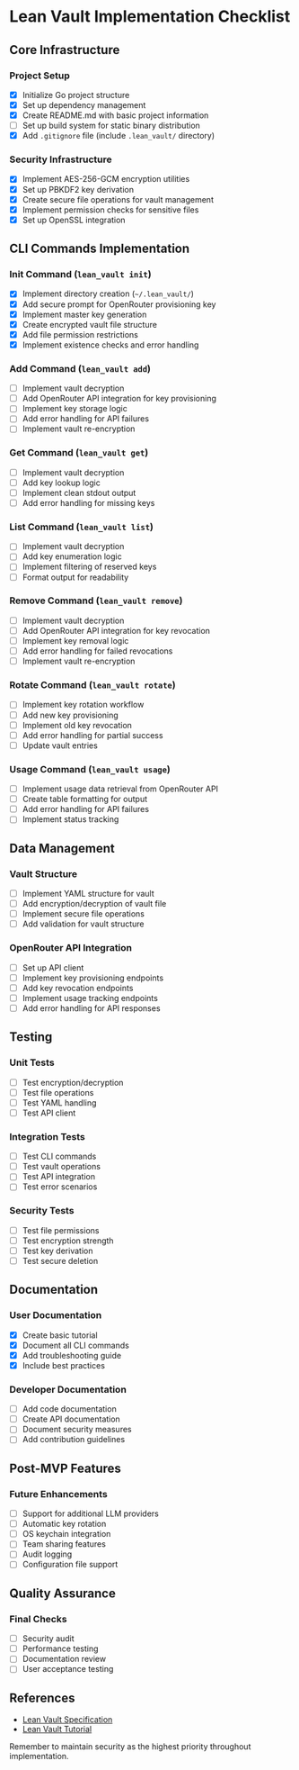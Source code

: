 # Lean Vault Implementation Checklist

## Core Infrastructure

### Project Setup
- [x] Initialize Go project structure
- [x] Set up dependency management
- [x] Create README.md with basic project information
- [ ] Set up build system for static binary distribution
- [x] Add `.gitignore` file (include `.lean_vault/` directory)

### Security Infrastructure
- [x] Implement AES-256-GCM encryption utilities
- [x] Set up PBKDF2 key derivation
- [x] Create secure file operations for vault management
- [x] Implement permission checks for sensitive files
- [x] Set up OpenSSL integration

## CLI Commands Implementation

### Init Command (`lean_vault init`)
- [x] Implement directory creation (`~/.lean_vault/`)
- [x] Add secure prompt for OpenRouter provisioning key
- [x] Implement master key generation
- [x] Create encrypted vault file structure
- [x] Add file permission restrictions
- [x] Implement existence checks and error handling

### Add Command (`lean_vault add`)
- [ ] Implement vault decryption
- [ ] Add OpenRouter API integration for key provisioning
- [ ] Implement key storage logic
- [ ] Add error handling for API failures
- [ ] Implement vault re-encryption

### Get Command (`lean_vault get`)
- [ ] Implement vault decryption
- [ ] Add key lookup logic
- [ ] Implement clean stdout output
- [ ] Add error handling for missing keys

### List Command (`lean_vault list`)
- [ ] Implement vault decryption
- [ ] Add key enumeration logic
- [ ] Implement filtering of reserved keys
- [ ] Format output for readability

### Remove Command (`lean_vault remove`)
- [ ] Implement vault decryption
- [ ] Add OpenRouter API integration for key revocation
- [ ] Implement key removal logic
- [ ] Add error handling for failed revocations
- [ ] Implement vault re-encryption

### Rotate Command (`lean_vault rotate`)
- [ ] Implement key rotation workflow
- [ ] Add new key provisioning
- [ ] Implement old key revocation
- [ ] Add error handling for partial success
- [ ] Update vault entries

### Usage Command (`lean_vault usage`)
- [ ] Implement usage data retrieval from OpenRouter API
- [ ] Create table formatting for output
- [ ] Add error handling for API failures
- [ ] Implement status tracking

## Data Management

### Vault Structure
- [ ] Implement YAML structure for vault
- [ ] Add encryption/decryption of vault file
- [ ] Implement secure file operations
- [ ] Add validation for vault structure

### OpenRouter API Integration
- [ ] Set up API client
- [ ] Implement key provisioning endpoints
- [ ] Add key revocation endpoints
- [ ] Implement usage tracking endpoints
- [ ] Add error handling for API responses

## Testing

### Unit Tests
- [ ] Test encryption/decryption
- [ ] Test file operations
- [ ] Test YAML handling
- [ ] Test API client

### Integration Tests
- [ ] Test CLI commands
- [ ] Test vault operations
- [ ] Test API integration
- [ ] Test error scenarios

### Security Tests
- [ ] Test file permissions
- [ ] Test encryption strength
- [ ] Test key derivation
- [ ] Test secure deletion

## Documentation

### User Documentation
- [x] Create basic tutorial
- [x] Document all CLI commands
- [x] Add troubleshooting guide
- [x] Include best practices

### Developer Documentation
- [ ] Add code documentation
- [ ] Create API documentation
- [ ] Document security measures
- [ ] Add contribution guidelines

## Post-MVP Features

### Future Enhancements
- [ ] Support for additional LLM providers
- [ ] Automatic key rotation
- [ ] OS keychain integration
- [ ] Team sharing features
- [ ] Audit logging
- [ ] Configuration file support

## Quality Assurance

### Final Checks
- [ ] Security audit
- [ ] Performance testing
- [ ] Documentation review
- [ ] User acceptance testing

## References
- [Lean Vault Specification](lean_vault_spec.md)
- [Lean Vault Tutorial](TUTORIAL.md)

Remember to maintain security as the highest priority throughout implementation. 